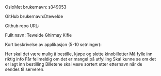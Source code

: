 OsloMet brukernavn: s349053

GitHub brukernavn:Dtewelde

Github repo URL:

Fullt navn: Tewelde Ghirmay Kifle

Kort beskrivelse av applikasjon (5-10 setninger):

Her skal det være mulig å bestille, kjøpe og slette kinobilletter 
Må fylle inn riktig info
Får feilmeldig om det er mangel på utfylling 
Skal kunne se om det er lagt inn bestilling 
Billetene skal være sortert etter etternavn når de sendes til serveren. 

